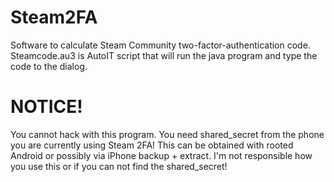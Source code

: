 # Steam2FA
Software to calculate Steam Community two-factor-authentication code.
Steamcode.au3 is AutoIT script that will run the java program and type the code to the dialog.

# NOTICE!
You cannot hack with this program.
You need shared_secret from the phone you are currently using Steam 2FA!
This can be obtained with rooted Android or possibly via iPhone backup + extract.
I'm not responsible how you use this or if you can not find the shared_secret!
